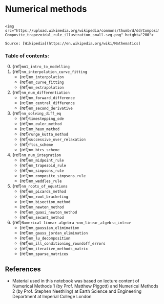# Numerical methods

```{sidebar} Numerical methods

<img src="https://upload.wikimedia.org/wikipedia/commons/thumb/d/dd/Composite_trapezoidal_rule_illustration_small.svg/1920px-Composite_trapezoidal_rule_illustration_small.svg.png" height="200">

Source: [Wikipedia](https://en.wikipedia.org/wiki/Mathematics)
```
### Table of contents:

0. {ref}`mm1_intro_to_modelling`
1. {ref}`nm_interpolation_curve_fitting`
    * {ref}`nm_interpolation`
    * {ref}`nm_curve_fitting`
    * {ref}`nm_extrapolation`
2. {ref}`nm_num_differentiation`
    * {ref}`nm_forward_difference`
    * {ref}`nm_central_difference`
    * {ref}`nm_second_derivative`
3. {ref}`nm_solving_diff_eq`
    * {ref}`timestepping_ode`
    * {ref}`nm_euler_method`
    * {ref}`nm_heun_method`
    * {ref}`runge_kutta_method`
    * {ref}`successive_over_relaxation`
    * {ref}`ftcs_scheme`
    * {ref}`nm_btcs_scheme`
4. {ref}`nm_num_integration`
    * {ref}`nm_midpoint_rule`
    * {ref}`nm_trapezoid_rule`
    * {ref}`nm_simpsons_rule`
    * {ref}`nm_composite_simpsons_rule`
    * {ref}`nm_weddles_rule`
5. {ref}`nm_roots_of_equations`
    * {ref}`nm_picards_method`
    * {ref}`nm_root_bracketing`
    * {ref}`nm_bisection_method`
    * {ref}`nm_newton_method`
    * {ref}`nm_quasi_newton_method`
    * {ref}`nm_secant_method`
6. {ref}`Numerical linear algebra <nm_linear_algebra_intro>`
    * {ref}`nm_gaussian_elimination`
    * {ref}`nm_gauss_jordan_elimination`
    * {ref}`nm_lu_decomposition`
    * {ref}`nm_ill_conditioning_roundoff_errors`
    * {ref}`nm_iterative_methods_matrix`
    * {ref}`nm_sparse_matrices`


## References

* Material used in this notebook was based on lecture content of Numerical Methods 1 (by Prof. Matthew Piggott) and Numerical Methods 2 (by Prof. Stephen Neethling) at Earth Science and Engineering Department at Imperial College London
